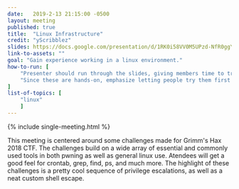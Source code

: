 ```yaml
---
date:   2019-2-13 21:15:00 -0500
layout: meeting
published: true
title:  "Linux Infrastructure"
credit: "yScribblez"
slides: https://docs.google.com/presentation/d/1RK0i58VV0M5UPzd-NfR0ggYy6h_uqhMjHA7tX_YGGbA/edit?usp=sharing 
link-to-assets: ""
goal: "Gain experience working in a linux environment."
how-to-run: [
	"Presenter should run through the slides, giving members time to try challenges before showing the solution.",
	"Since these are hands-on, emphasize letting people try them first and expose them to useful tools beforehand.",
]
list-of-topics: [
	"linux"
	]
---
```


{% include single-meeting.html  %}

This meeting is centered around some challenges made for Grimm's Hax 2018 CTF. The challenges build on a wide array of essential and commonly used tools in both pwning as well as general linux use. Atendees will get a good feel for crontab, grep, find, ps, and much more. The highlight of these challenges is a pretty cool sequence of privilege escalations, as well as a neat custom shell escape.
